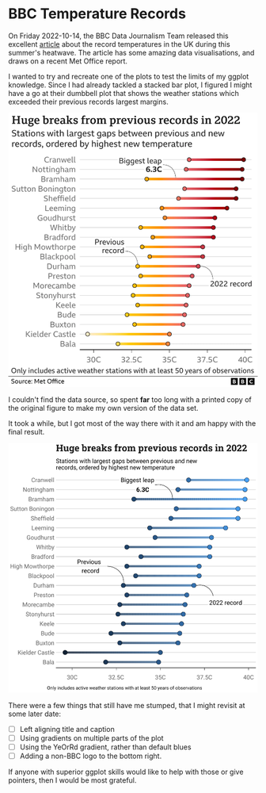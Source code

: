# BBC Temperature Records

On Friday 2022-10-14, the BBC Data Journalism Team released this excellent [article](https://www.bbc.co.uk/news/science-environment-63244353) about the record temperatures in the UK during this summer's heatwave. The article has some amazing data visualisations, and draws on a recent Met Office report.

I wanted to try and recreate one of the plots to test the limits of my ggplot knowledge. Since I had already tackled a stacked bar plot, I figured I might have a go at their dumbbell plot that shows the weather stations which exceeded their previous records largest margins.

![bbc temperature records dumbbell plot](bbc-temperature-records.png.webp)


I couldn't find the data source, so spent __far__ too long with a printed copy of the original figure to make my own version of the data set. 

It took a while, but I got most of the way there with it and am happy with the final result. 

![my attempt at recreating the same plot](zdv-temperature-records.png)

There were a few things that still have me stumped, that I might revisit at some later date: 

- [ ] Left aligning title and caption
- [ ] Using gradients on multiple parts of the plot
- [ ] Using the YeOrRd gradient, rather than default blues 
- [ ] Adding a non-BBC logo to the bottom right.

If anyone with superior ggplot skills would like to help with those or give pointers, then I would be most grateful.
